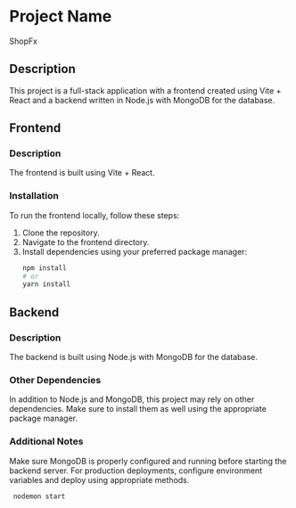 # Project Name
ShopFx
## Description
This project is a full-stack application with a frontend created using Vite + React and a backend written in Node.js with MongoDB for the database.

## Frontend

### Description
The frontend is built using Vite + React.


### Installation
To run the frontend locally, follow these steps:

1. Clone the repository.
2. Navigate to the frontend directory.
3. Install dependencies using your preferred package manager:
   ```bash
   npm install
   # or
   yarn install


## Backend

### Description
The backend is built using Node.js with MongoDB for the database.

### Other Dependencies
In addition to Node.js and MongoDB, this project may rely on other dependencies. Make sure to install them as well using the appropriate package manager.

### Additional Notes
Make sure MongoDB is properly configured and running before starting the backend server.
For production deployments, configure environment variables and deploy using appropriate methods.

 ```bash
  nodemon start
